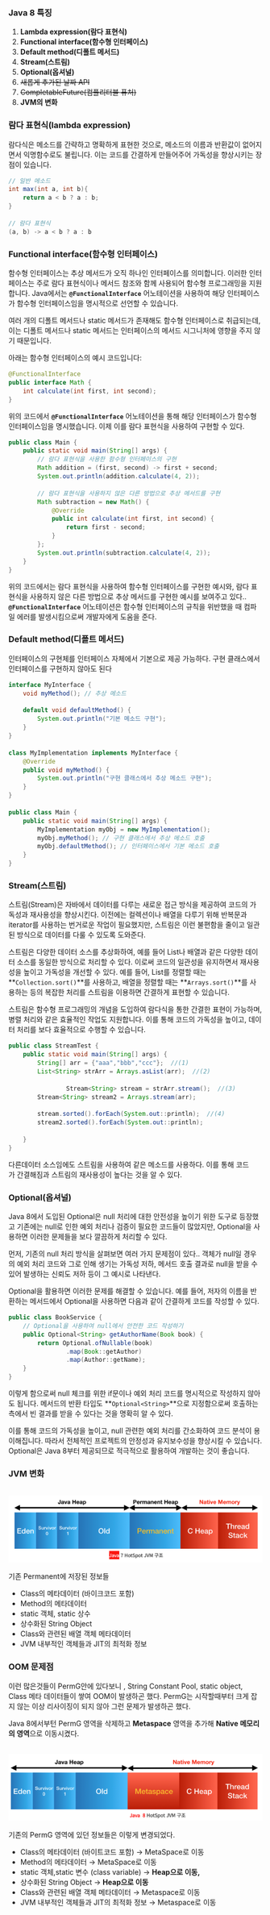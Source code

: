 ### **Java 8 특징**

1. **Lambda expression(람다 표현식)**
2. **Functional interface(함수형 인터페이스)**
3. **Default method(디폴트 메서드)**
4. **Stream(스트림)**
5. **Optional(옵셔널)**
6. ~~새롭게 추가된 날짜 API~~
7. ~~CompletableFuture(컴플리터블 퓨처)~~
8. **JVM의 변화**

### 람다 표현식(lambda expression)

람다식은 메소드를 간략하고 명확하게 표현한 것으로, 메소드의 이름과 반환값이 없어지면서 익명함수로도 불립니다. 이는 코드를 간결하게 만들어주어 가독성을 향상시키는 장점이 있습니다.

```java
// 일반 메소드
int max(int a, int b){
	return a < b ? a : b;
}

// 람다 표현식
(a, b) -> a < b ? a : b
```

### Functional interface(함수형 인터페이스)

함수형 인터페이스는 추상 메서드가 오직 하나인 인터페이스를 의미합니다. 이러한 인터페이스는 주로 람다 표현식이나 메서드 참조와 함께 사용되어 함수형 프로그래밍을 지원합니다. Java에서는 **`@FunctionalInterface`** 어노테이션을 사용하여 해당 인터페이스가 함수형 인터페이스임을 명시적으로 선언할 수 있습니다.

여러 개의 디폴트 메서드나 static 메서드가 존재해도 함수형 인터페이스로 취급되는데, 이는 디폴트 메서드나 static 메서드는 인터페이스의 메서드 시그니처에 영향을 주지 않기 때문입니다.

아래는 함수형 인터페이스의 예시 코드입니다:

```java
@FunctionalInterface
public interface Math {
    int calculate(int first, int second);
}
```

위의 코드에서 **`@FunctionalInterface`** 어노테이션을 통해 해당 인터페이스가 함수형 인터페이스임을 명시했습니다. 이제 이를 람다 표현식을 사용하여 구현할 수 있다.

```java
public class Main {
    public static void main(String[] args) {
        // 람다 표현식을 사용한 함수형 인터페이스의 구현
        Math addition = (first, second) -> first + second;
        System.out.println(addition.calculate(4, 2));

        // 람다 표현식을 사용하지 않은 다른 방법으로 추상 메서드를 구현
        Math subtraction = new Math() {
            @Override
            public int calculate(int first, int second) {
                return first - second;
            }
        };
        System.out.println(subtraction.calculate(4, 2));
    }
}
```

위의 코드에서는 람다 표현식을 사용하여 함수형 인터페이스를 구현한 예시와, 람다 표현식을 사용하지 않은 다른 방법으로 추상 메서드를 구현한 예시를 보여주고 있다.. **`@FunctionalInterface`** 어노테이션은 함수형 인터페이스의 규칙을 위반했을 때 컴파일 에러를 발생시킴으로써 개발자에게 도움을 준다.

### Default method(디폴트 메서드)

인터페이스의 구현체를 인터페이스 자체에서 기본으로 제공 가능하다. 구현 클래스에서 인터페이스를 구현하지 않아도 된다

```java
interface MyInterface {
    void myMethod(); // 추상 메소드

    default void defaultMethod() {
        System.out.println("기본 메소드 구현");
    }
}

class MyImplementation implements MyInterface {
    @Override
    public void myMethod() {
        System.out.println("구현 클래스에서 추상 메소드 구현");
    }
}

public class Main {
    public static void main(String[] args) {
        MyImplementation myObj = new MyImplementation();
        myObj.myMethod(); // 구현 클래스에서 추상 메소드 호출
        myObj.defaultMethod(); // 인터페이스에서 기본 메소드 호출
    }
}
```

### Stream(스트림)

스트림(Stream)은 자바에서 데이터를 다루는 새로운 접근 방식을 제공하여 코드의 가독성과 재사용성을 향상시킨다. 이전에는 컬렉션이나 배열을 다루기 위해 반복문과 iterator를 사용하는 번거로운 작업이 필요했지만, 스트림은 이런 불편함을 줄이고 일관된 방식으로 데이터를 다룰 수 있도록 도와준다.

스트림은 다양한 데이터 소스를 추상화하여, 예를 들어 List나 배열과 같은 다양한 데이터 소스를 동일한 방식으로 처리할 수 있다. 이로써 코드의 일관성을 유지하면서 재사용성을 높이고 가독성을 개선할 수 있다. 예를 들어, List를 정렬할 때는 **`Collection.sort()`**를 사용하고, 배열을 정렬할 때는 **`Arrays.sort()`**를 사용하는 등의 복잡한 처리를 스트림을 이용하면 간결하게 표현할 수 있습니다.

스트림은 함수형 프로그래밍의 개념을 도입하여 람다식을 통한 간결한 표현이 가능하며, 병렬 처리와 같은 효율적인 작업도 지원합니다. 이를 통해 코드의 가독성을 높이고, 데이터 처리를 보다 효율적으로 수행할 수 있습니다.

```java
public class StreamTest {
    public static void main(String[] args) {
        String[] arr = {"aaa","bbb","ccc"};  //(1)
        List<String> strArr = Arrays.asList(arr);  //(2)

				Stream<String> stream = strArr.stream();  //(3)
        Stream<String> stream2 = Arrays.stream(arr);

        stream.sorted().forEach(System.out::println);  //(4)
        stream2.sorted().forEach(System.out::println);

    }
}
```

다른데이터 소스임에도 스트림을 사용하여 같은 메소드를 사용하다. 이를 통해 코드가 간결해짐과 스트림의 재사용성이 높다는 것을 알 수 있다.

### Optional(옵셔널)

Java 8에서 도입된 Optional은 null 처리에 대한 안전성을 높이기 위한 도구로 등장했고 기존에는 null로 인한 예외 처리나 검증이 필요한 코드들이 많았지만, Optional을 사용하면 이러한 문제들을 보다 깔끔하게 처리할 수 있다.

먼저, 기존의 null 처리 방식을 살펴보면 여러 가지 문제점이 있다.. 객체가 null일 경우의 예외 처리 코드와 그로 인해 생기는 가독성 저하, 메서드 호출 결과로 null을 받을 수 있어 발생하는 신뢰도 저하 등이 그 예시로 나타낸다.

Optional을 활용하면 이러한 문제를 해결할 수 있습니다. 예를 들어, 저자의 이름을 반환하는 메서드에서 Optional을 사용하면 다음과 같이 간결하게 코드를 작성할 수 있다.

```java
public class BookService {
    // Optional을 사용하여 null에서 안전한 코드 작성하기
    public Optional<String> getAuthorName(Book book) {
        return Optional.ofNullable(book)
                .map(Book::getAuthor)
                .map(Author::getName);
    }
}
```

이렇게 함으로써 null 체크를 위한 if문이나 예외 처리 코드를 명시적으로 작성하지 않아도 됩니다. 메서드의 반환 타입도 **`Optional<String>`**으로 지정함으로써 호출하는 측에서 빈 결과를 받을 수 있다는 것을 명확히 알 수 있다.

이를 통해 코드의 가독성을 높이고, null 관련한 예외 처리를 간소화하여 코드 분석이 용이해집니다. 따라서 전체적인 프로젝트의 안정성과 유지보수성을 향상시킬 수 있습니다. Optional은 Java 8부터 제공되므로 적극적으로 활용하여 개발하는 것이 좋습니다.

### JVM 변화

   <br/>
   <img src="img/7.png"><br/>

기존 Permanent에 저장된 정보들

- Class의 메타데이터 (바이크코드 포함)
- Method의 메타데이터
- static 객체, static 상수
- 상수화된 String Object
- Class와 관련된 배열 객체 메타데이터
- JVM 내부적인 객체들과 JIT의 최적화 정보

### OOM 문제점

이런 많은것들이 PermG안에 있다보니 , String Constant Pool, static object, Class 메타 데이터들이 쌓여 OOM이 발생하곤 했다. PermG는 시작할때부터 크게 잡지 않는 이상 리사이징이 되지 않아 그런 문제가 발생하곤 했다.

Java 8에서부턴 PermG 영역을 삭제하고 **Metaspace** 영역을 추가해 **Native 메모리의 영역**으로 이동시켰다.

   <br/>
   <img src="img/8.png"><br/>

기존의 PermG 영역에 있던 정보들은 이렇게 변경되었다.

- Class의 메타데이터 (바이트코드 포함) → MetaSpace로 이동
- Method의 메타데이터 → MetaSpace로 이동
- static 객체,static 변수 (class variable) → **Heap으로 이동,**
- 상수화된 String Object → **Heap으로 이동**
- Class와 관련된 배열 객체 메타데이터 → Metaspace로 이동
- JVM 내부적인 객체들과 JIT의 최적화 정보 → Metaspace로 이동

